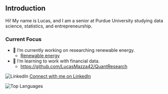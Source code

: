 ## Introduction

Hi! My name is Lucas, and I am a senior at Purdue University studying data science, statistics, and entrepreneurship.



### Current Focus

- 🔭 I’m currently working on researching renewable energy.
    - [Renewable energy ](https://github.com/LucasMazza42/RenewableEnergy)
- 🌱 I’m learning to work with financial data.
    - https://github.com/LucasMazza42/QuantResearch

![LinkedIn](![image](https://github.com/LucasMazza42/LucasMazza42/assets/47802441/4ebb5584-3c21-42db-aa9c-29b61eff97f0)
)
[Connect with me on LinkedIn](https://www.linkedin.com/in/lucas-mazza-8ab9511b5/)


![Top Languages](https://github-readme-stats.vercel.app/api/top-langs/?username=YOUR_USERNAME&layout=compact)


